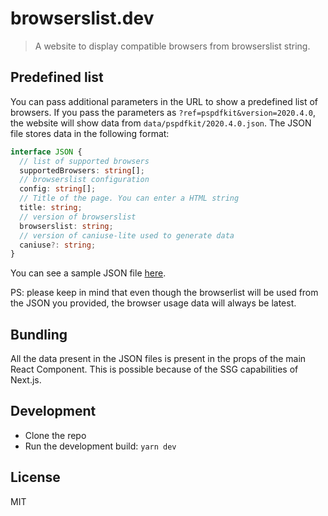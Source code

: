 # browserslist.dev

> A website to display compatible browsers from browserslist string.

## Predefined list

You can pass additional parameters in the URL to show a predefined list of browsers. If you pass the parameters as `?ref=pspdfkit&version=2020.4.0`, the website will show data from `data/pspdfkit/2020.4.0.json`. The JSON file stores data in the following format:

```typescript
interface JSON {
  // list of supported browsers
  supportedBrowsers: string[];
  // browserslist configuration
  config: string[];
  // Title of the page. You can enter a HTML string
  title: string;
  // version of browserslist
  browserslist: string;
  // version of caniuse-lite used to generate data
  caniuse?: string;
}
```

You can see a sample JSON file [here](data/pspdfkit/2020.4.0.json).

PS: please keep in mind that even though the browserlist will be used from the JSON you provided, the browser usage data will always be latest.

## Bundling

All the data present in the JSON files is present in the props of the main React Component. This is possible because of the SSG capabilities of Next.js.

## Development

- Clone the repo
- Run the development build: `yarn dev`

## License

MIT
